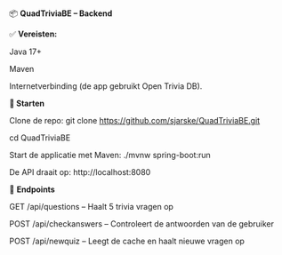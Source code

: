 📦 **QuadTriviaBE – Backend**

✅ **Vereisten:**

Java 17+

Maven

Internetverbinding (de app gebruikt Open Trivia DB).

**🚀 Starten**

Clone de repo:
git clone https://github.com/sjarske/QuadTriviaBE.git

cd QuadTriviaBE


Start de applicatie met Maven:
./mvnw spring-boot:run

De API draait op:
http://localhost:8080

🔗 **Endpoints**

GET /api/questions – Haalt 5 trivia vragen op

POST /api/checkanswers – Controleert de antwoorden van de gebruiker

POST /api/newquiz – Leegt de cache en haalt nieuwe vragen op
